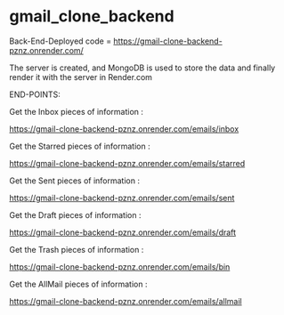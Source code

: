 # gmail_clone_backend


Back-End-Deployed code = https://gmail-clone-backend-pznz.onrender.com/


The server is created, and MongoDB is used to store the data and finally render it with the server in Render.com


END-POINTS:

Get the Inbox pieces of information :

https://gmail-clone-backend-pznz.onrender.com/emails/inbox

Get the Starred pieces of information :

https://gmail-clone-backend-pznz.onrender.com/emails/starred

Get the Sent pieces of information :

https://gmail-clone-backend-pznz.onrender.com/emails/sent

Get the Draft pieces of information :

https://gmail-clone-backend-pznz.onrender.com/emails/draft

Get the Trash pieces of information :

https://gmail-clone-backend-pznz.onrender.com/emails/bin

Get the AllMail pieces of information :

https://gmail-clone-backend-pznz.onrender.com/emails/allmail



